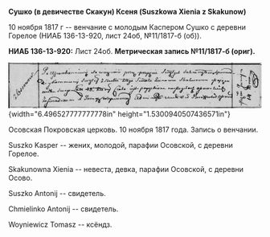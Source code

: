 **Сушко (в девичестве Скакун) Ксеня (Suszkowa Xienia z Skakunow)**

10 ноября 1817 г -- венчание с молодым Каспером Сушко с деревни Горелое
(НИАБ 136-13-920, лист 24об, №11/1817-б (об)).

**НИАБ 136-13-920:** Лист 24об. **Метрическая запись №11/1817-б
(ориг).**

![](./media/9592dcb60728094d3a26ba43b8c66c396f5207a6.png){width="6.496527777777778in"
height="1.5300940507436571in"}

Осовская Покровская церковь. 10 ноября 1817 года. Запись о венчании.

Suszko Kasper -- жених, молодой, парафии Осовской, с деревни Горелое.

Skakunowna Xienia -- невеста, девка, парафии Осовской, с деревни Осово.

Suszko Antonij -- свидетель.

Chmielinko Antonij -- свидетель.

Woyniewicz Tomasz -- ксёндз.
